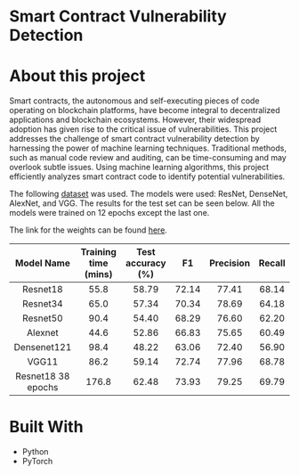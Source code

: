 # Smart Contract Vulnerability Detection

# About this project

Smart contracts, the autonomous and self-executing pieces of code operating on blockchain platforms, have become integral to decentralized applications and blockchain ecosystems. However, their widespread adoption has given rise to the critical issue of vulnerabilities. This project addresses the challenge of smart contract vulnerability detection by harnessing the power of machine learning techniques. Traditional methods, such as manual code review and auditing, can be time-consuming and may overlook subtle issues. Using machine learning algorithms, this project efficiently analyzes smart contract code to identify potential vulnerabilities.

The following [dataset](https://github.com/mwritescode/slither-audited-smart-contracts) was used. The models were used: ResNet, DenseNet, AlexNet, and VGG. The results for the test set can be seen below. All the models were trained on 12 epochs except the last one.

The link for the weights can be found [here](https://drive.google.com/drive/folders/1r4Pc4udn9MCIdqCzI6S2GWLbtxyCVDVM?usp=drive_link).

|      Model Name     | Training time (mins) | Test accuracy (%) | F1 | Precision | Recall |
|:-------------------:|:--------------------:|:-----------------:|:--------:|:---------:|:------:|
|       Resnet18      |         55.8         |       58.79       |   72.14  |   77.41   |  68.14 |
|       Resnet34      |         65.0         |       57.34       |   70.34  |   78.69   |  64.18 |
|       Resnet50      |         90.4         |       54.40       |   68.29  |   76.60   |  62.20 |
|       Alexnet       |         44.6         |       52.86       |   66.83  |   75.65   |  60.49 |
|     Densenet121     |         98.4         |       48.22       |   63.06  |   72.40   |  56.90 |
|        VGG11        |         86.2         |       59.14       |   72.74  |   77.96   |  68.78 |
| Resnet18  38 epochs |         176.8        |       62.48       |   73.93  |   79.25   |  69.79 |

# Built With
* Python
* PyTorch